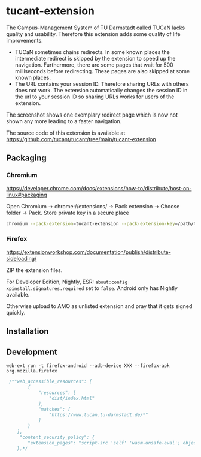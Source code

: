 # tucant-extension

The Campus-Management System of TU Darmstadt called TUCaN lacks quality and usability. Therefore this extension adds some quality of life improvements.

* TUCaN sometimes chains redirects. In some known places the intermediate redirect is skipped by the extension to speed up the navigation. Furthermore, there are some pages that wait for 500 milliseconds before redirecting. These pages are also skipped at some known places.
* The URL contains your session ID. Therefore sharing URLs with others does not work. The extension automatically changes the session ID in the url to your session ID so sharing URLs works for users of the extension.

The screenshot shows one exemplary redirect page which is now not shown any more leading to a faster navigation.

The source code of this extension is available at https://github.com/tucant/tucant/tree/main/tucant-extension

## Packaging

### Chromium

https://developer.chrome.com/docs/extensions/how-to/distribute/host-on-linux#packaging

Open Chromium -> chrome://extensions/ -> Pack extension -> Choose folder -> Pack. Store private key in a secure place

```bash
chromium --pack-extension=tucant-extension --pack-extension-key=/path/to/tucant-extension.pem
```

### Firefox

https://extensionworkshop.com/documentation/publish/distribute-sideloading/

ZIP the extension files.

For Developer Edition, Nightly, ESR: `about:config` `xpinstall.signatures.required` set to `false`.
Android only has Nightly available.

Otherwise upload to AMO as unlisted extension and pray that it gets signed quickly.

## Installation

## Development

```
web-ext run -t firefox-android --adb-device XXX --firefox-apk org.mozilla.firefox
```

```javascript
 /*"web_accessible_resources": [
        {
            "resources": [
                "dist/index.html"
            ],
            "matches": [
                "https://www.tucan.tu-darmstadt.de/*"
            ]
        }
    ],
     "content_security_policy": {
        "extension_pages": "script-src 'self' 'wasm-unsafe-eval'; object-src 'self';"
    },*/
```
